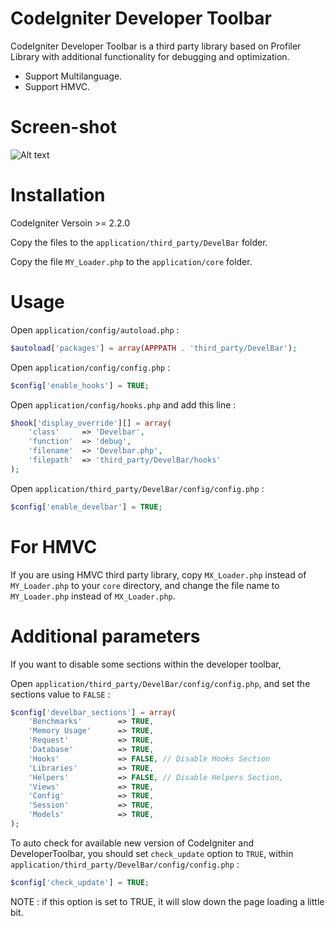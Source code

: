 # CodeIgniter Developer Toolbar

CodeIgniter Developer Toolbar is a third party library based on Profiler Library with additional functionality for debugging and optimization.

- Support Multilanguage.
- Support HMVC.

# Screen-shot

![Alt text](https://raw.githubusercontent.com/JCSama/CodeIgniter-develbar/gh-pages/images/Screen-Shot-develbar.png "Developer Toolbar")

# Installation

CodeIgniter Versoin >= 2.2.0

Copy the files to the `application/third_party/DevelBar` folder.

Copy the file `MY_Loader.php` to the `application/core` folder.

# Usage

Open `application/config/autoload.php` :

```php
$autoload['packages'] = array(APPPATH . 'third_party/DevelBar');
```

Open `application/config/config.php` :

```php
$config['enable_hooks'] = TRUE;
```

Open `application/config/hooks.php` and add this line :

```php
$hook['display_override'][] = array(
	'class'  	=> 'Develbar',
    'function' 	=> 'debug',
    'filename' 	=> 'Develbar.php',
    'filepath' 	=> 'third_party/DevelBar/hooks'
);
```

Open `application/third_party/DevelBar/config/config.php` :

```php
$config['enable_develbar'] = TRUE;
```

# For HMVC

If you are using HMVC third party library, copy `MX_Loader.php` instead of `MY_Loader.php` to your `core` directory,
and change the file name to `MY_Loader.php` instead of `MX_Loader.php`.


# Additional parameters

If you want to disable some sections within the developer toolbar,

Open `application/third_party/DevelBar/config/config.php`, and set the sections value to `FALSE` :

```php
$config['develbar_sections'] = array(
	'Benchmarks' 		=> TRUE,
    'Memory Usage'	   	=> TRUE,
    'Request'   		=> TRUE,
    'Database'			=> TRUE,
    'Hooks'				=> FALSE, // Disable Hooks Section
    'Libraries'			=> TRUE,
    'Helpers' 			=> FALSE, // Disable Helpers Section,
    'Views' 			=> TRUE,
    'Config' 			=> TRUE,
    'Session' 			=> TRUE,
    'Models' 			=> TRUE,
);
```
To auto check for available new version of CodeIgniter and DeveloperToolbar, you should set `check_update` option to `TRUE`,
within `application/third_party/DevelBar/config/config.php` :

```php
$config['check_update'] = TRUE;
```

NOTE : if this option is set to TRUE, it will slow down the page loading a little bit.
